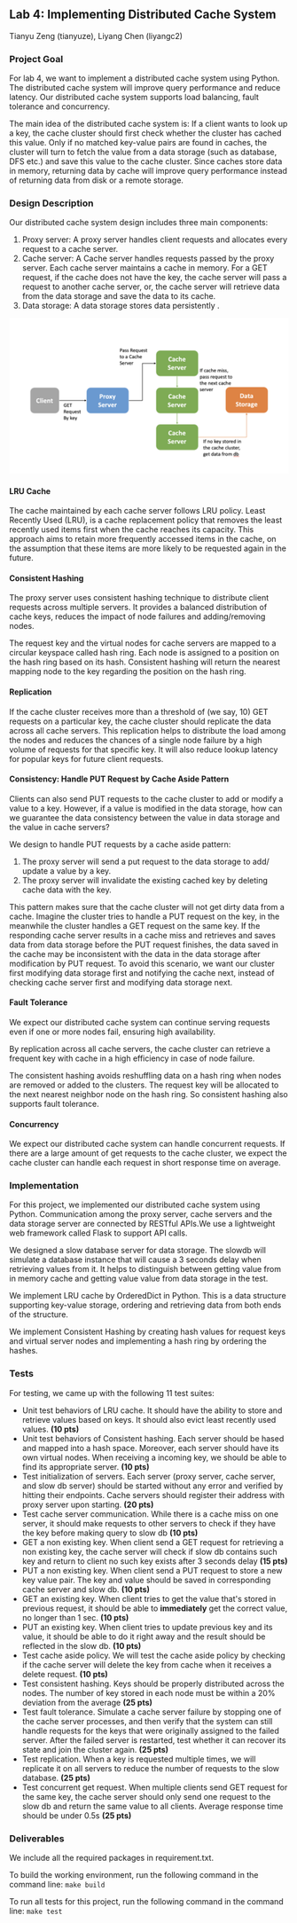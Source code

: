 ## Lab 4: Implementing Distributed Cache System
Tianyu Zeng (tianyuze), Liyang Chen	 (liyangc2)

### Project Goal
For lab 4, we want to implement a distributed cache system using Python. The distributed cache system will improve query performance and reduce latency. Our distributed cache system supports load balancing, fault tolerance and concurrency.

The main idea of the distributed cache system is: If a client wants to look up a key, the cache cluster should first check whether the cluster has cached this value. Only if no matched key-value pairs are found in caches, the cluster will turn to fetch the value from a data storage (such as database, DFS etc.) and save this value to the cache cluster. Since caches store data in memory, returning data by cache will improve query performance instead of returning data from disk or a remote storage.

### Design Description
Our distributed cache system design includes three main components: 
1. Proxy server: 
A proxy server handles client requests and allocates every request to a cache server.
2. Cache server: 
A Cache server handles requests passed by the proxy server. Each cache server maintains a cache in memory. For a GET request, if the cache does not have the key, the cache server will pass a request to another cache server, or, the cache server will retrieve data from the data storage and save the data to its cache.
3. Data storage:
A data storage stores data persistently .

![dcs design.png](dcs%20design.png)

#### LRU Cache
The cache maintained by each cache server follows LRU policy. Least Recently Used (LRU), is a cache replacement policy that removes the least recently used items first when the cache reaches its capacity. This approach aims to retain more frequently accessed items in the cache, on the assumption that these items are more likely to be requested again in the future.

#### Consistent Hashing
The proxy server uses consistent hashing technique to distribute client requests across multiple servers. It provides a balanced distribution of cache keys, reduces the impact of node failures and adding/removing nodes.

The request key and the virtual nodes for cache servers are mapped to a circular keyspace called hash ring. Each node is assigned to a position on the hash ring based on its hash. Consistent hashing will return the nearest mapping node to the key regarding the position on the hash ring. 

#### Replication
If the cache cluster receives more than a threshold of (we say, 10) GET requests on a particular key, the cache cluster should replicate the data across all cache servers. This replication helps to distribute the load among the nodes and reduces the chances of a single node failure by a high volume of requests for that specific key. It will also reduce lookup latency for popular keys for future client requests.

#### Consistency: Handle PUT Request by Cache Aside Pattern
Clients can also send PUT requests to the cache cluster to add or modify a value to a key. However, if a value is modified in the data storage, how can we guarantee the data consistency between the value in data storage and the value in cache servers? 

We design to handle PUT requests by a cache aside pattern:
1. The proxy server will send a put request to the data storage to add/ update a value by a key.
2. The proxy server will invalidate the existing cached key by deleting cache data with the key.

This pattern makes sure that the cache cluster will not get dirty data from a cache. Imagine the cluster tries to handle a PUT request on the key, in the meanwhile the cluster handles a GET request on the same key. If the responding cache server results in a cache miss and retrieves and saves data from data storage before the PUT request finishes, the data saved in the cache may be inconsistent with the data in the data storage after modification by PUT request. To avoid this scenario, we want our cluster first modifying data storage first and notifying the cache next, instead of checking cache server first and modifying data storage next.

#### Fault Tolerance
We expect our distributed cache system can continue serving requests even if one or more nodes fail, ensuring high availability. 

By replication across all cache servers, the cache cluster can retrieve a frequent key with cache in a high efficiency in case of node failure.

The consistent hashing avoids reshuffling data on a hash ring when nodes are removed or added to the clusters. The request key will be allocated to the next nearest neighbor node on the hash ring. So consistent hashing also supports fault tolerance.

#### Concurrency
We expect our distributed cache system can handle concurrent requests. If there are a large amount of get requests to the cache cluster, we expect the cache cluster can handle each request in short response time on average. 


### Implementation
For this project, we implemented our distributed cache system using Python. Communication among the proxy server, cache servers and the data storage server  are connected by RESTful APIs.We use a lightweight web framework called Flask to support API calls. 

We designed a slow database server for data storage. The slowdb will simulate a database instance that will cause a 3 seconds delay when retrieving values from it. It helps to distinguish between getting value from in memory cache and getting value value from data storage in the test.

We implement LRU cache by OrderedDict in Python. This is a data structure supporting key-value storage, ordering and retrieving data from both ends of the structure.

We implement Consistent Hashing by creating hash values for request keys and virtual server nodes and implementing a hash ring by ordering the hashes.


### Tests

For testing, we came up with the following 11 test suites:
- Unit test behaviors of LRU cache. It should have the ability to store and retrieve values based on keys. It should also evict least recently used values. **(10 pts)**
- Unit test behaviors of Consistent hashing. Each server should be hased and mapped into a hash space. Moreover, each server should have its own virtual nodes. When receiving a incoming key, we should be able to find its appropriate server. **(10 pts)**
- Test initialization of servers. Each server (proxy server, cache server, and slow db server) should be started without any error and verified by hitting their endpoints. Cache servers should register their address with proxy server upon starting. **(20 pts)**
- Test cache server communication. While there is a cache miss on one server, it should make requests to other servers to check if they have the key before making query to slow db **(10 pts)**
- GET a non existing key. When client send a GET request for retrieving a non existing key, the cache server will check if slow db contains such key and return to client no such key exists after 3 seconds delay **(15 pts)**
- PUT a non existing key. When client send a PUT request to store a new key value pair. The key and value should be saved in corresponding cache server and slow db. **(10 pts)**
- GET an existing key. When client tries to get the value that's stored in previous request, it should be able to **immediately** get the correct value, no longer than 1 sec. **(10 pts)**
- PUT an existing key. When client tries to update previous key and its value, it should be able to do it right away and the result should be reflected in the slow db. **(10 pts)**
- Test cache aside policy. We will test the cache aside policy by checking if the cache server will delete the key from cache when it receives a delete request. **(10 pts)**
- Test consistent hashing. Keys should be properly distributed across the nodes. The number of key stored in each node must be within a 20% deviation from the average **(25 pts)**
- Test fault tolerance. Simulate a cache server failure by stopping one of the cache server processes, and then verify that the system can still handle requests for the keys that were originally assigned to the failed server. After the failed server is restarted, test whether it can recover its state and join the cluster again. **(25 pts)**
- Test replication. When a key is requested multiple times, we will replicate it on all servers to reduce the number of requests to the slow database. **(25 pts)**
- Test concurrent get request. When multiple clients send GET request for the same key, the cache server should only send one request to the slow db and return the same value to all clients. Average response time should be under 0.5s **(25 pts)**

### Deliverables

We include all the required packages in requirement.txt.

To build the working environment, run the following command in the command line:
`make build`

To run all tests for this project, run the following command in the command line:
`make test`
